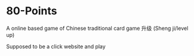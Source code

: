 # 80-Points
A online based game of Chinese traditional card game 升级 (Sheng ji/level up)

Supposed to be a click website and play
